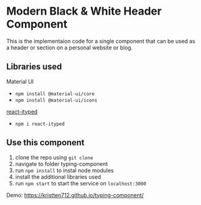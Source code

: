 # Modern Black & White Header Component 
This is the implementaion code for a single component that can be used as a header or section on a personal website or blog. 

## Libraries used 
Material UI 
* `npm install @material-ui/core`
* `npm install @material-ui/icons`

[react-ityped](https://www.npmjs.com/package/react-ityped)
* `npm i react-ityped`

## Use this component
1. clone the repo using `git clone`
2. navigate to folder typing-component
3. run `npm install` to instal node modules
4. install the additional libraries used
5. run `npm start` to start the service on `localhost:3000`

Demo: https://kristten712.github.io/typing-component/ 
